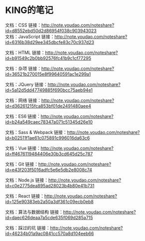 <h1>KING的笔记</h1>

文档：CSS
链接：http://note.youdao.com/noteshare?id=d8552ebd50d2d86954f038c903943023<br />
文档：JavaScript
链接：http://note.youdao.com/noteshare?id=6316b38d29ee345dbcfe83c70c937d23

文档：HTML
链接：http://note.youdao.com/noteshare?id=b91549c2b0bb92576fc41b9c1cf77295

文档：杂项
链接：http://note.youdao.com/noteshare?id=36521b270015e8f99640591ac1e299a1

文档：JQuery
链接：http://note.youdao.com/noteshare?id=5a12d5dd47749885f690bcc75aeb94e1

文档：网络
链接：http://note.youdao.com/noteshare?id=d36261215fca853bf01de2491480aee4

文档：ES6
链接：http://note.youdao.com/noteshare?id=b24a549caec78347a071c51345d26e10

文档：Sass & Webpack
链接：http://note.youdao.com/noteshare?id=b02511f1ae61c075891c996016da63c6

文档：Vue
链接：http://note.youdao.com/noteshare?id=ff4676119484406e30b3cd645d25c787

文档：Git
链接：http://note.youdao.com/noteshare?id=e43f203f5016adfc5e6e5db2e8008c74

文档：Node.js
链接：http://note.youdao.com/noteshare?id=c0e2775dea895ad28023b4b80e41b731

文档：React
链接：http://note.youdao.com/noteshare?id=125e90383eb2a50a3df361c09ecb0eb8

文档：算法与数据结构
链接：http://note.youdao.com/noteshare?id=daec626deaa7a5cde635f069d285a715

文档：踩过的坑
链接：http://note.youdao.com/noteshare?id=46234b01a9ac0841cc570a8d104eeb66